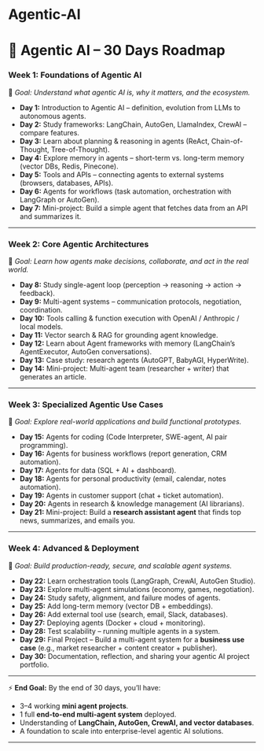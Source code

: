 # Agentic-AI

# 🧩 Agentic AI – 30 Days Roadmap

### **Week 1: Foundations of Agentic AI**

📌 *Goal: Understand what agentic AI is, why it matters, and the ecosystem.*

* **Day 1:** Introduction to Agentic AI – definition, evolution from LLMs to autonomous agents.
* **Day 2:** Study frameworks: LangChain, AutoGen, LlamaIndex, CrewAI – compare features.
* **Day 3:** Learn about planning & reasoning in agents (ReAct, Chain-of-Thought, Tree-of-Thought).
* **Day 4:** Explore memory in agents – short-term vs. long-term memory (vector DBs, Redis, Pinecone).
* **Day 5:** Tools and APIs – connecting agents to external systems (browsers, databases, APIs).
* **Day 6:** Agents for workflows (task automation, orchestration with LangGraph or AutoGen).
* **Day 7:** Mini-project: Build a simple agent that fetches data from an API and summarizes it.

---

### **Week 2: Core Agentic Architectures**

📌 *Goal: Learn how agents make decisions, collaborate, and act in the real world.*

* **Day 8:** Study single-agent loop (perception → reasoning → action → feedback).
* **Day 9:** Multi-agent systems – communication protocols, negotiation, coordination.
* **Day 10:** Tools calling & function execution with OpenAI / Anthropic / local models.
* **Day 11:** Vector search & RAG for grounding agent knowledge.
* **Day 12:** Learn about Agent frameworks with memory (LangChain’s AgentExecutor, AutoGen conversations).
* **Day 13:** Case study: research agents (AutoGPT, BabyAGI, HyperWrite).
* **Day 14:** Mini-project: Multi-agent team (researcher + writer) that generates an article.

---

### **Week 3: Specialized Agentic Use Cases**

📌 *Goal: Explore real-world applications and build functional prototypes.*

* **Day 15:** Agents for coding (Code Interpreter, SWE-agent, AI pair programming).
* **Day 16:** Agents for business workflows (report generation, CRM automation).
* **Day 17:** Agents for data (SQL + AI + dashboard).
* **Day 18:** Agents for personal productivity (email, calendar, notes automation).
* **Day 19:** Agents in customer support (chat + ticket automation).
* **Day 20:** Agents in research & knowledge management (AI librarians).
* **Day 21:** Mini-project: Build a **research assistant agent** that finds top news, summarizes, and emails you.

---

### **Week 4: Advanced & Deployment**

📌 *Goal: Build production-ready, secure, and scalable agent systems.*

* **Day 22:** Learn orchestration tools (LangGraph, CrewAI, AutoGen Studio).
* **Day 23:** Explore multi-agent simulations (economy, games, negotiation).
* **Day 24:** Study safety, alignment, and failure modes of agents.
* **Day 25:** Add long-term memory (vector DB + embeddings).
* **Day 26:** Add external tool use (search, email, Slack, databases).
* **Day 27:** Deploying agents (Docker + cloud + monitoring).
* **Day 28:** Test scalability – running multiple agents in a system.
* **Day 29:** Final Project – Build a multi-agent system for a **business use case** (e.g., market researcher + content creator + publisher).
* **Day 30:** Documentation, reflection, and sharing your agentic AI project portfolio.

---

⚡ **End Goal:** By the end of 30 days, you’ll have:

* 3–4 working **mini agent projects**.
* 1 full **end-to-end multi-agent system** deployed.
* Understanding of **LangChain, AutoGen, CrewAI, and vector databases**.
* A foundation to scale into enterprise-level agentic AI solutions.

---

